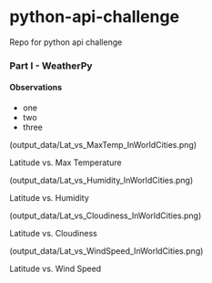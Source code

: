 # python-api-challenge
Repo for python api challenge

<h3>Part I - WeatherPy</h3>

<h4>Observations</h4>

<ul>
    <li>one</li>
    <li>two</li>
    <li>three</li>
</ul>

(output_data/Lat_vs_MaxTemp_InWorldCities.png)
<p>Latitude vs. Max Temperature</p>

(output_data/Lat_vs_Humidity_InWorldCities.png)
<p>Latitude vs. Humidity</p>

(output_data/Lat_vs_Cloudiness_InWorldCities.png)
<p>Latitude vs. Cloudiness</p>

(output_data/Lat_vs_WindSpeed_InWorldCities.png)
<p>Latitude vs. Wind Speed</p>